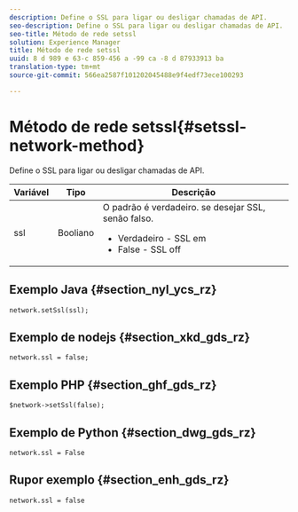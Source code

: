 ```yaml
---
description: Define o SSL para ligar ou desligar chamadas de API.
seo-description: Define o SSL para ligar ou desligar chamadas de API.
seo-title: Método de rede setssl
solution: Experience Manager
title: Método de rede setssl
uuid: 8 d 989 e 63-c 859-456 a -99 ca -8 d 87933913 ba
translation-type: tm+mt
source-git-commit: 566ea2587f101202045488e9f4edf73ece100293

---
```



# Método de rede setssl{#setssl-network-method}

Define o SSL para ligar ou desligar chamadas de API.

| Variável | Tipo | Descrição |
|--- |--- |--- |
| ssl | Booliano | O padrão é verdadeiro. se desejar SSL, senão falso. <br><ul><li>Verdadeiro - SSL em </li><li>False - SSL off</li></ul> |

## Exemplo Java {#section_nyl_ycs_rz}

```
network.setSsl(ssl); 
```

## Exemplo de nodejs {#section_xkd_gds_rz}

```
network.ssl = false; 
```

## Exemplo PHP {#section_ghf_gds_rz}

```
$network->setSsl(false); 
```

## Exemplo de Python {#section_dwg_gds_rz}

```
network.ssl = False 
```

## Rupor exemplo {#section_enh_gds_rz}

```
network.ssl = false 
```
